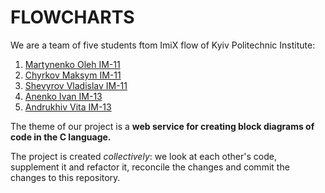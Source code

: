# FLOWCHARTS <br>
We are a team of five students ftom ImiX flow of Kyiv Politechnic Institute: <br>

1. [Martynenko Oleh IM-11](https://github.com/olegoofy)<br>
2. [Chyrkov Maksym IM-11](https://github.com/chyrkovmaksym)<br>
3. [Shevyrov Vladislav IM-11](https://github.com/AidXylelele)<br>
4. [Anenko Ivan IM-13](https://github.com/LikerFeed)<br>
5. [Andrukhiv Vita IM-13](https://github.com/vita133)

The theme of our project is a <b>web service for creating block diagrams of code in the C language.</b>

The project is created <i>collectively</i>: we look at each other's code, supplement it and refactor it, reconcile the changes and commit the changes to this repository.
